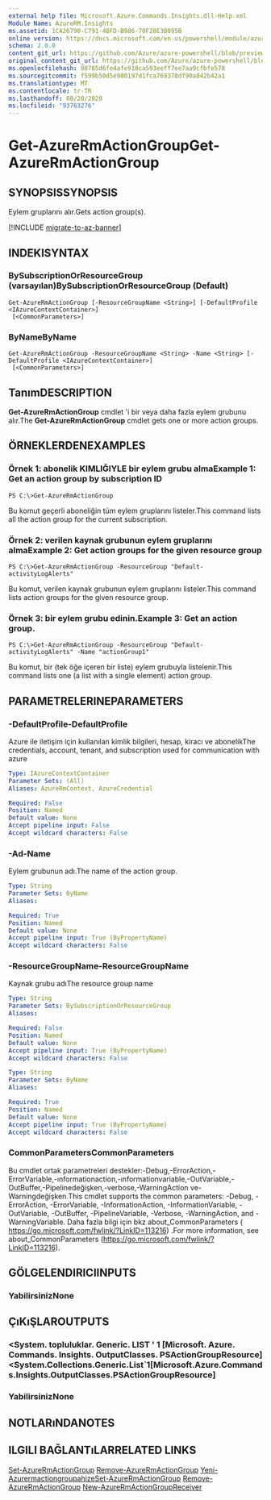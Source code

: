 ```yaml
---
external help file: Microsoft.Azure.Commands.Insights.dll-Help.xml
Module Name: AzureRM.Insights
ms.assetid: 1CA26790-C791-4BFD-B986-70F28E3B095B
online version: https://docs.microsoft.com/en-us/powershell/module/azurerm.insights/get-azurermactiongroup
schema: 2.0.0
content_git_url: https://github.com/Azure/azure-powershell/blob/preview/src/ResourceManager/Insights/Commands.Insights/help/Get-AzureRmActionGroup.md
original_content_git_url: https://github.com/Azure/azure-powershell/blob/preview/src/ResourceManager/Insights/Commands.Insights/help/Get-AzureRmActionGroup.md
ms.openlocfilehash: 08785d6fe4afe918ca593eeff7ee7aa9cfbfe578
ms.sourcegitcommit: f599b50d5e980197d1fca769378df90a842b42a1
ms.translationtype: MT
ms.contentlocale: tr-TR
ms.lasthandoff: 08/20/2020
ms.locfileid: "93763276"
---
```

# <span data-ttu-id="20ad5-101">Get-AzureRmActionGroup</span><span class="sxs-lookup"><span data-stu-id="20ad5-101">Get-AzureRmActionGroup</span></span>

## <span data-ttu-id="20ad5-102">SYNOPSIS</span><span class="sxs-lookup"><span data-stu-id="20ad5-102">SYNOPSIS</span></span>
<span data-ttu-id="20ad5-103">Eylem gruplarını alır.</span><span class="sxs-lookup"><span data-stu-id="20ad5-103">Gets action group(s).</span></span>

[!INCLUDE [migrate-to-az-banner](../../includes/migrate-to-az-banner.md)]

## <span data-ttu-id="20ad5-104">INDEKI</span><span class="sxs-lookup"><span data-stu-id="20ad5-104">SYNTAX</span></span>

### <span data-ttu-id="20ad5-105">BySubscriptionOrResourceGroup (varsayılan)</span><span class="sxs-lookup"><span data-stu-id="20ad5-105">BySubscriptionOrResourceGroup (Default)</span></span>
```
Get-AzureRmActionGroup [-ResourceGroupName <String>] [-DefaultProfile <IAzureContextContainer>]
 [<CommonParameters>]
```

### <span data-ttu-id="20ad5-106">ByName</span><span class="sxs-lookup"><span data-stu-id="20ad5-106">ByName</span></span>
```
Get-AzureRmActionGroup -ResourceGroupName <String> -Name <String> [-DefaultProfile <IAzureContextContainer>]
 [<CommonParameters>]
```

## <span data-ttu-id="20ad5-107">Tanım</span><span class="sxs-lookup"><span data-stu-id="20ad5-107">DESCRIPTION</span></span>
<span data-ttu-id="20ad5-108">**Get-AzureRmActionGroup** cmdlet 'i bir veya daha fazla eylem grubunu alır.</span><span class="sxs-lookup"><span data-stu-id="20ad5-108">The **Get-AzureRmActionGroup** cmdlet gets one or more action groups.</span></span>

## <span data-ttu-id="20ad5-109">ÖRNEKLERDEN</span><span class="sxs-lookup"><span data-stu-id="20ad5-109">EXAMPLES</span></span>

### <span data-ttu-id="20ad5-110">Örnek 1: abonelik KIMLIĞIYLE bir eylem grubu alma</span><span class="sxs-lookup"><span data-stu-id="20ad5-110">Example 1: Get an action group by subscription ID</span></span>
```
PS C:\>Get-AzureRmActionGroup
```

<span data-ttu-id="20ad5-111">Bu komut geçerli aboneliğin tüm eylem gruplarını listeler.</span><span class="sxs-lookup"><span data-stu-id="20ad5-111">This command lists all the action group for the current subscription.</span></span>

### <span data-ttu-id="20ad5-112">Örnek 2: verilen kaynak grubunun eylem gruplarını alma</span><span class="sxs-lookup"><span data-stu-id="20ad5-112">Example 2: Get action groups for the given resource group</span></span>
```
PS C:\>Get-AzureRmActionGroup -ResourceGroup "Default-activityLogAlerts"
```

<span data-ttu-id="20ad5-113">Bu komut, verilen kaynak grubunun eylem gruplarını listeler.</span><span class="sxs-lookup"><span data-stu-id="20ad5-113">This command lists action groups for the given resource group.</span></span>

### <span data-ttu-id="20ad5-114">Örnek 3: bir eylem grubu edinin.</span><span class="sxs-lookup"><span data-stu-id="20ad5-114">Example 3: Get an action group.</span></span>
```
PS C:\>Get-AzureRmActionGroup -ResourceGroup "Default-activityLogAlerts" -Name "actionGroup1"
```

<span data-ttu-id="20ad5-115">Bu komut, bir (tek öğe içeren bir liste) eylem grubuyla listelenir.</span><span class="sxs-lookup"><span data-stu-id="20ad5-115">This command lists one (a list with a single element) action group.</span></span>

## <span data-ttu-id="20ad5-116">PARAMETRELERINE</span><span class="sxs-lookup"><span data-stu-id="20ad5-116">PARAMETERS</span></span>

### <span data-ttu-id="20ad5-117">-DefaultProfile</span><span class="sxs-lookup"><span data-stu-id="20ad5-117">-DefaultProfile</span></span>
<span data-ttu-id="20ad5-118">Azure ile iletişim için kullanılan kimlik bilgileri, hesap, kiracı ve abonelik</span><span class="sxs-lookup"><span data-stu-id="20ad5-118">The credentials, account, tenant, and subscription used for communication with azure</span></span>

```yaml
Type: IAzureContextContainer
Parameter Sets: (All)
Aliases: AzureRmContext, AzureCredential

Required: False
Position: Named
Default value: None
Accept pipeline input: False
Accept wildcard characters: False
```

### <span data-ttu-id="20ad5-119">-Ad</span><span class="sxs-lookup"><span data-stu-id="20ad5-119">-Name</span></span>
<span data-ttu-id="20ad5-120">Eylem grubunun adı.</span><span class="sxs-lookup"><span data-stu-id="20ad5-120">The name of the action group.</span></span>

```yaml
Type: String
Parameter Sets: ByName
Aliases: 

Required: True
Position: Named
Default value: None
Accept pipeline input: True (ByPropertyName)
Accept wildcard characters: False
```

### <span data-ttu-id="20ad5-121">-ResourceGroupName</span><span class="sxs-lookup"><span data-stu-id="20ad5-121">-ResourceGroupName</span></span>
<span data-ttu-id="20ad5-122">Kaynak grubu adı</span><span class="sxs-lookup"><span data-stu-id="20ad5-122">The resource group name</span></span>

```yaml
Type: String
Parameter Sets: BySubscriptionOrResourceGroup
Aliases: 

Required: False
Position: Named
Default value: None
Accept pipeline input: True (ByPropertyName)
Accept wildcard characters: False
```

```yaml
Type: String
Parameter Sets: ByName
Aliases: 

Required: True
Position: Named
Default value: None
Accept pipeline input: True (ByPropertyName)
Accept wildcard characters: False
```

### <span data-ttu-id="20ad5-123">CommonParameters</span><span class="sxs-lookup"><span data-stu-id="20ad5-123">CommonParameters</span></span>
<span data-ttu-id="20ad5-124">Bu cmdlet ortak parametreleri destekler:-Debug,-ErrorAction,-ErrorVariable,-ınformationaction,-ınformationvariable,-OutVariable,-OutBuffer,-Pipelinedeğişken,-verbose,-WarningAction ve-Warningdeğişken.</span><span class="sxs-lookup"><span data-stu-id="20ad5-124">This cmdlet supports the common parameters: -Debug, -ErrorAction, -ErrorVariable, -InformationAction, -InformationVariable, -OutVariable, -OutBuffer, -PipelineVariable, -Verbose, -WarningAction, and -WarningVariable.</span></span> <span data-ttu-id="20ad5-125">Daha fazla bilgi için bkz about_CommonParameters ( https://go.microsoft.com/fwlink/?LinkID=113216) .</span><span class="sxs-lookup"><span data-stu-id="20ad5-125">For more information, see about_CommonParameters (https://go.microsoft.com/fwlink/?LinkID=113216).</span></span>

## <span data-ttu-id="20ad5-126">GÖLGELENDIRICI</span><span class="sxs-lookup"><span data-stu-id="20ad5-126">INPUTS</span></span>

### <span data-ttu-id="20ad5-127">Yabilirsiniz</span><span class="sxs-lookup"><span data-stu-id="20ad5-127">None</span></span>

## <span data-ttu-id="20ad5-128">ÇıKıŞLAR</span><span class="sxs-lookup"><span data-stu-id="20ad5-128">OUTPUTS</span></span>

### <span data-ttu-id="20ad5-129"><System. topluluklar. Generic. LIST ' 1 [Microsoft. Azure. Commands. Insights. OutputClasses. PSActionGroupResource]</span><span class="sxs-lookup"><span data-stu-id="20ad5-129"><System.Collections.Generic.List\`1[Microsoft.Azure.Commands.Insights.OutputClasses.PSActionGroupResource]</span></span>

### <span data-ttu-id="20ad5-130">Yabilirsiniz</span><span class="sxs-lookup"><span data-stu-id="20ad5-130">None</span></span>

## <span data-ttu-id="20ad5-131">NOTLARıNDA</span><span class="sxs-lookup"><span data-stu-id="20ad5-131">NOTES</span></span>

## <span data-ttu-id="20ad5-132">ILGILI BAĞLANTıLAR</span><span class="sxs-lookup"><span data-stu-id="20ad5-132">RELATED LINKS</span></span>

<span data-ttu-id="20ad5-133">[Set-AzureRmActionGroup](./Set-AzureRmActionGroup.md) 
 [Remove-AzureRmActionGroup](./Remove-AzureRmActionGroup.md) 
 [Yeni-Azurermactiongroupahize](./AzureRmActionGroupReceiver.md)</span><span class="sxs-lookup"><span data-stu-id="20ad5-133">[Set-AzureRmActionGroup](./Set-AzureRmActionGroup.md)
[Remove-AzureRmActionGroup](./Remove-AzureRmActionGroup.md)
[New-AzureRmActionGroupReceiver](./AzureRmActionGroupReceiver.md)</span></span>
